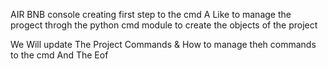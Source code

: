 AIR BNB
console creating first step to the cmd A Like to manage the progect throgh the python cmd module to create the objects of the project 

We Will update The Project Commands & How to manage theh commands to the cmd And The Eof
